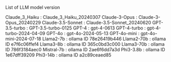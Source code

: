 List of LLM model version

Claude_3_Haiku :  Claude_3_Haiku_20240307
Claude-3-Opus : Claude-3-Opus_20240229
Claude-3.5-Sonnet : Claude-3.5-Sonnet_20240620
GPT-3.5-turbo : GPT-3.5-turbo-0125
GPT-4 : gpt-4-0613
GPT-4-turbo : gpt-4-turbo-2024-04-09
GPT-4o : gpt-4o-2024-05-13
GPT-4o-mini : gpt-4o-mini-2024-07-18
Llama2-7b : ollama ID 78e26419b446
Llama2-70b : ollama ID e7f6c06ffef4
Llama3-8b : ollama ID 365c0bd3c000
Llama3-70b : ollama ID 786f3184aec0 
Mistral-7b : ollama ID 2ae6f6dd7a3d
Phi3-3.8b : ollama ID 1e67dff39209
Phi3-14b : ollama ID a2c89ceaed85
